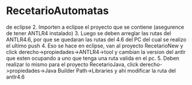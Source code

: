 # RecetarioAutomatas

de eclipse
2. Importen a eclipse el proyecto que se contiene (asegurence de tener ANTLR4 instalado)
3. Luego se deben arreglar las rutas del ANTLR4.6, por que se quedaran las rutas del 4.6 del PC del cual se realizo el ultimo push
4. Eso se hace en eclipse, van al proyecto RecetarioNew y click derecho->propiedades->ANTLR4->tool y cambian la version del antlr que esten ocupando a uno que tenga una ruta valida en el pc.
5. Deben realizar lo mismo para el proyecto RecetarioJava, click derecho->propiedades->Java Builder Path->Libraries y ahi modificar la ruta del antlr4.6
